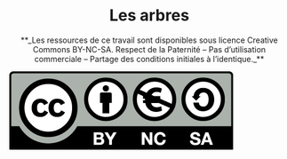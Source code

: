 # <center><div class = "titre1">Les arbres</div></center>

<center>
**_Les ressources de ce travail sont disponibles sous licence Creative Commons BY-NC-SA.  
Respect de la Paternité – Pas d’utilisation commerciale – Partage des conditions initiales à l’identique._**
</center>

[![cc](Images/licence_creative_commons.png)](https://creativecommons.org/licenses/by-nc-sa/4.0/deed.fr)	



